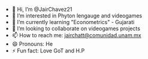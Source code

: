 - 👋 Hi, I’m @JairChavez21
- 👀 I’m interested in Phyton lengauge and videogames
- 🌱 I’m currently learning "Econometrics" - Gujarati 
- 💞️ I’m looking to collaborate on videogames projects 
- 📫 How to reach me: jairchatt@comunidad.unam.mx
- 😄 Pronouns: He
- ⚡ Fun fact: Love GoT and H.P 

<!---
JairChavez21/JairChavez21 is a ✨ special ✨ repository because its `README.md` (this file) appears on your GitHub profile.
You can click the Preview link to take a look at your changes.
--->
